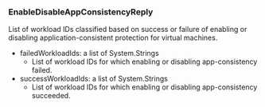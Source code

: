 ### EnableDisableAppConsistencyReply
List of workload IDs classified based on success or failure of enabling or disabling application-consistent protection for virtual machines.

- failedWorkloadIds: a list of System.Strings
  - List of workload IDs for which enabling or disabling app-consistency failed.
- successWorkloadIds: a list of System.Strings
  - List of workload IDs for which enabling or disabling app-consistency succeeded.

